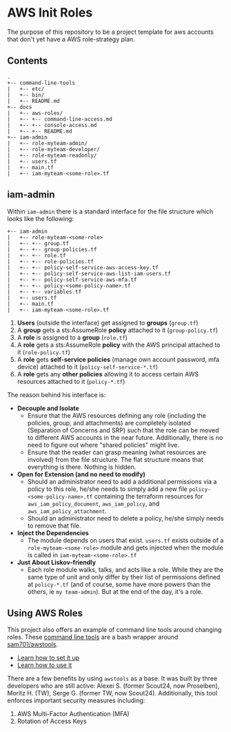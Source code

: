 # AWS Init Roles

The purpose of this repository to be a project template for aws accounts that don't yet have a AWS role-strategy plan.

## Contents

```
.
+-- command-line-tools
|   +-- etc/
|   +-- bin/
|   +-- README.md
+-- docs
|   +-- aws-roles/
|   +-- +-- command-line-access.md
|   +-- +-- console-access.md
|   +-- +-- README.md
+-- iam-admin
|   +-- role-myteam-admin/
|   +-- role-myteam-developer/
|   +-- role-myteam-readonly/
|   +-- users.tf
|   +-- main.tf
|   +-- iam-myteam-<some-role>.tf
```

## iam-admin

Within `iam-admin` there is a standard interface for the file structure which looks like the following:

```
+-- iam-admin
|   +-- role-myteam-<some-role>
|   +-- +-- group.tf
|   +-- +-- group-policies.tf
|   +-- +-- role.tf
|   +-- +-- role-policies.tf
|   +-- +-- policy-self-service-aws-access-key.tf
|   +-- +-- policy-self-service-aws-list-iam-users.tf
|   +-- +-- policy-self-service-aws-mfa.tf
|   +-- +-- policy-<some-policy-name>.tf
|   +-- +-- variables.tf
|   +-- users.tf
|   +-- main.tf
|   +-- iam-myteam-<some-role>.tf

```

1. **Users** (outside the interface) get assigned to **groups** (`group.tf`)
2. A **group** gets a sts:AssumeRole **policy** attached to it (`group-policy.tf`)
3. A **role** is assigned to a **group** (`role.tf`)
4. A **role** gets a sts:AssumeRole **policy** with the AWS principal attached to it (`role-policy.tf`)
5. A **role** gets **self-service policies** (manage own account password, mfa device) attached to it (`policy-self-service-*.tf`)
6. A **role** gets any **other policies** allowing it to access certain AWS resources attached to it (`policy-*.tf`)



The reason behind his interface is:

* **Decouple and Isolate**
  * Ensure that the AWS resources defining any role (including the policies, group, and attachments) are completely isolated (Separation of Concerns and SRP) such that the role can be moved to different AWS accounts in the near future. Additionally, there is no need to figure out where "shared policies" might live.
  * Ensure that the reader can grasp meaning (what resources are involved) from the file structure. The flat structure means that everything is there. Nothing is hidden.
* **Open for Extension (and no need to modify)**
  * Should an administrator need to add a additional permissions via a policy to this role, he/she needs to simply add a new file `policy-<some-policy-name>.tf` containing the terraform resources for `aws_iam_policy_document`, `aws_iam_policy`, and `aws_iam_policy_attachment`. 
  * Should an administrator need to delete a policy, he/she simply needs to remove that file.
* **Inject the Dependencies**
  * The module depends on users that exist. `users.tf` exists outside of a `role-myteam-<some-role>` module and gets injected when the module is called in `iam-myteam-<some-role>.tf`
* **Just About Liskov-friendly**
  * Each role module walks, talks, and acts like a role. While they are the same type of unit and only differ by their list of permissions defined at `policy-*.tf` (and of course, some have more powers than the others, ie `my team-admin`). But at the end of the day, it's a role.



## Using AWS Roles

This project also offers an example of command line tools around changing roles. These [command line tools](./command-line-tools/README.md) are a bash wrapper around [sam701/awstools](github.com/sam701/awstools). 

* [Learn how to set it up](./command-line-tools/README.md)
* [Learn how to use it](./docs/aws-roles/README.md)

There are a few benefits by using `awstools` as a base. It was built by three developers who are still active: Alexei S. (former Scout24, now Proseiben), Moritz H. (TW), Serge G. (former TW, now Scout24). Additionally, this tool enforces important security measures including: 

1. AWS Multi-Factor Authentication (MFA)
2. Rotation of Access Keys



